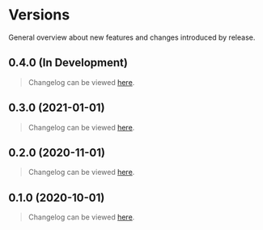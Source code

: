 # Versions

General overview about new features and changes introduced by release.

## 0.4.0 (In Development)

> Changelog can be viewed [here](./changelogs/0-4-0.md).

## 0.3.0 (2021-01-01)

> Changelog can be viewed [here](./changelogs/0-3-0.md).

## 0.2.0 (2020-11-01)

> Changelog can be viewed [here](./changelogs/0-2-0.md).

## 0.1.0 (2020-10-01)

> Changelog can be viewed [here](./changelogs/0-1-0.md).
